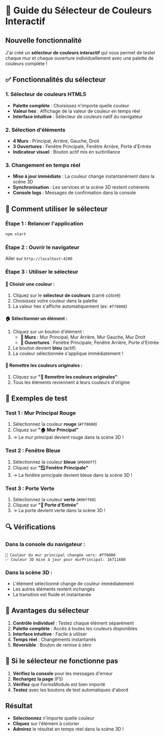 # 🎨 Guide du Sélecteur de Couleurs Interactif

##  **Nouvelle fonctionnalité**

J'ai créé un **sélecteur de couleurs interactif** qui vous permet de tester chaque mur et chaque ouverture individuellement avec une palette de couleurs complète !

## ✅ **Fonctionnalités du sélecteur**

### **1. Sélecteur de couleurs HTML5**
- **Palette complète** : Choisissez n'importe quelle couleur
- **Valeur hex** : Affichage de la valeur de couleur en temps réel
- **Interface intuitive** : Sélecteur de couleurs natif du navigateur

### **2. Sélection d'éléments**
- **4 Murs** : Principal, Arrière, Gauche, Droit
- **3 Ouvertures** : Fenêtre Principale, Fenêtre Arrière, Porte d'Entrée
- **Indicateur visuel** : Bouton actif mis en surbrillance

### **3. Changement en temps réel**
- **Mise à jour immédiate** : La couleur change instantanément dans la scène 3D
- **Synchronisation** : Les services et la scène 3D restent cohérents
- **Console logs** : Messages de confirmation dans la console

## 🚀 **Comment utiliser le sélecteur**

### **Étape 1 : Relancer l'application**
```bash
npm start
```

### **Étape 2 : Ouvrir le navigateur**
Aller sur `http://localhost:4200`

### **Étape 3 : Utiliser le sélecteur**

#### **🎨 Choisir une couleur :**
1. Cliquez sur le **sélecteur de couleurs** (carré coloré)
2. Choisissez votre couleur dans la palette
3. La valeur hex s'affiche automatiquement (ex: `#ff0000`)

#### **🏠 Sélectionner un élément :**
1. Cliquez sur un bouton d'élément :
   - **🧱 Murs** : Mur Principal, Mur Arrière, Mur Gauche, Mur Droit
   - **🚪 Ouvertures** : Fenêtre Principale, Fenêtre Arrière, Porte d'Entrée
2. Le bouton devient **bleu** (actif)
3. La couleur sélectionnée s'applique immédiatement !

#### **🔄 Remettre les couleurs originales :**
1. Cliquez sur **"🔄 Remettre les couleurs originales"**
2. Tous les éléments reviennent à leurs couleurs d'origine

## 🎨 **Exemples de test**

### **Test 1 : Mur Principal Rouge**
1. Sélectionnez la couleur **rouge** (`#ff0000`)
2. Cliquez sur **"🏠 Mur Principal"**
3. → Le mur principal devient rouge dans la scène 3D !

### **Test 2 : Fenêtre Bleue**
1. Sélectionnez la couleur **bleue** (`#0000ff`)
2. Cliquez sur **"🪟 Fenêtre Principale"**
3. → La fenêtre principale devient bleue dans la scène 3D !

### **Test 3 : Porte Verte**
1. Sélectionnez la couleur **verte** (`#00ff00`)
2. Cliquez sur **"🚪 Porte d'Entrée"**
3. → La porte devient verte dans la scène 3D !

## 🔍 **Vérifications**

### **Dans la console du navigateur :**
```
🎨 Couleur du mur principal changée vers: #ff0000
✅ Couleur 3D mise à jour pour murPrincipal: 16711680
```

### **Dans la scène 3D :**
- L'élément sélectionné change de couleur immédiatement
- Les autres éléments restent inchangés
- La transition est fluide et instantanée

## 🎯 **Avantages du sélecteur**

1. **Contrôle individuel** : Testez chaque élément séparément
2. **Palette complète** : Accès à toutes les couleurs disponibles
3. **Interface intuitive** : Facile à utiliser
4. **Temps réel** : Changements instantanés
5. **Réversible** : Bouton de remise à zéro

## 🚨 **Si le sélecteur ne fonctionne pas**

1. **Vérifiez la console** pour les messages d'erreur
2. **Rechargez la page** (F5)
3. **Vérifiez** que FormsModule est bien importé
4. **Testez** avec les boutons de test automatiques d'abord

##  **Résultat**


- **Sélectionnez** n'importe quelle couleur
- **Cliquez** sur l'élément à colorier
- **Admirez** le résultat en temps réel dans la scène 3D !


